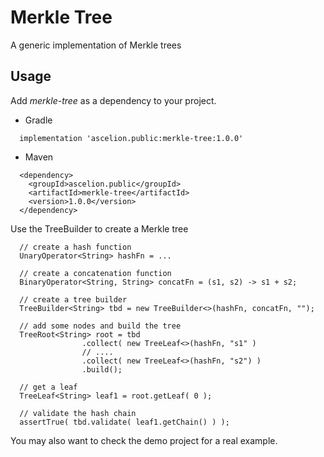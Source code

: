 # Merkle Tree

A generic implementation of Merkle trees

## Usage ##

Add *merkle-tree* as a dependency to your project.

* Gradle

```
  implementation 'ascelion.public:merkle-tree:1.0.0'
```

* Maven
````
  <dependency>
    <groupId>ascelion.public</groupId>
    <artifactId>merkle-tree</artifactId>
    <version>1.0.0</version>
  </dependency>
````

Use the TreeBuilder to create a Merkle tree

```
  // create a hash function
  UnaryOperator<String> hashFn = ...
  
  // create a concatenation function
  BinaryOperator<String, String> concatFn = (s1, s2) -> s1 + s2;
  
  // create a tree builder
  TreeBuilder<String> tbd = new TreeBuilder<>(hashFn, concatFn, "");
  
  // add some nodes and build the tree
  TreeRoot<String> root = tbd
                .collect( new TreeLeaf<>(hashFn, "s1" )
                // ....
                .collect( new TreeLeaf<>(hashFn, "s2") )
                .build();

  // get a leaf
  TreeLeaf<String> leaf1 = root.getLeaf( 0 );
  
  // validate the hash chain
  assertTrue( tbd.validate( leaf1.getChain() ) );
```

You may also want to check the demo project for a real example.

